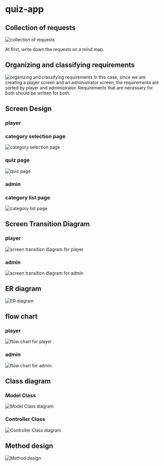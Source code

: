 # quiz-app

## Collection of requests

![collection of requests](./images/スクリーンショット%202024-10-07%202.36.00.png)

At first, write down the requests on a mind map.

## Organizing and classifying requirements

![organizing and classifying requirements](./images/スクリーンショット%202024-10-07%202.49.51.png)
In this case, since we are creating a player screen and an administrator screen, the requirements are sorted by player and administrator.
Requirements that are necessary for both should be written for both.

## Screen Design

### player

### category selection page

![category selection page](./images/スクリーンショット%202024-10-08%202.18.36.png)

### quiz page

![quiz page](./images/スクリーンショット%202024-10-08%202.19.35.png)

### admin

### category list page

![category list page](./images/スクリーンショット%202024-10-08%202.15.20.png)

## Screen Transition Diagram

### player

![screen transition diagram for player](./images/スクリーンショット%202024-10-08%2021.28.57.png)

### admin

![screen transition diagram for admin](./images/スクリーンショット%202024-10-08%2021.29.25.png)

## ER diagram

![ER diagram](./images/スクリーンショット%202024-10-09%201.52.06.png)

## flow chart

### player

![flow chart for player](./images/スクリーンショット%202024-10-08%2023.53.01.png)

### admin

![flow chart for admin](./images/スクリーンショット%202024-10-09%200.12.59.png)

## Class diagram

### Model Class

![Model Class diagram](./images/スクリーンショット%202024-10-09%2014.42.37.png)

### Controller Class

![Controller Class diagram](./images/スクリーンショット%202024-10-09%2014.43.02.png)

## Method design

![Method design](./images/スクリーンショット%202024-10-09%2015.04.38.png)
